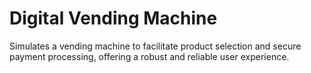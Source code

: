 # Digital Vending Machine
Simulates a vending machine to facilitate product selection and secure payment processing, offering a robust and reliable user experience.
